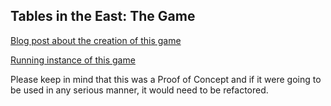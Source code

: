 ## Tables in the East: The Game

[Blog post about the creation of this game](http://tabcmd.com/tables-in-the-east-the-game/)

[Running instance of this game](http://examples.tabcmd.com/TITETG.html)

Please keep in mind that this was a Proof of Concept and if it were going to be used in any serious manner, it would need to be refactored.